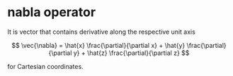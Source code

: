 # nabla operator
It is vector that contains derivative along the respective unit axis

$$
\vec{\nabla} = \hat{x} \frac{\partial}{\partial x} + \hat{y} \frac{\partial}{\partial y} + \hat{z} \frac{\partial}{\partial z}
$$

for Cartesian coordinates.
